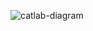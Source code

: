 
![catlab-diagram](https://github.com/user-attachments/assets/8f520f7a-468b-469c-8288-f5b8ed90bb1b)
